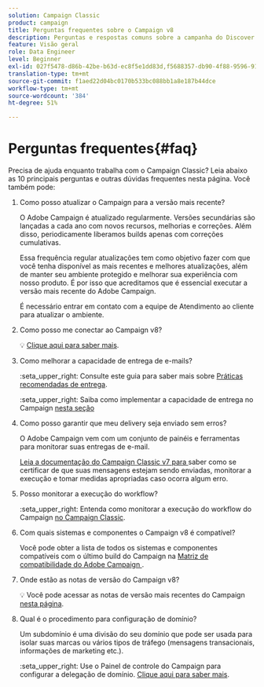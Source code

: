 ```yaml
---
solution: Campaign Classic
product: campaign
title: Perguntas frequentes sobre o Campaign v8
description: Perguntas e respostas comuns sobre a campanha do Discover
feature: Visão geral
role: Data Engineer
level: Beginner
exl-id: 027f5478-d86b-42be-b63d-ec8f5e1dd83d,f5688357-db90-4f88-9596-91e9d0a20d75
translation-type: tm+mt
source-git-commit: f1aed22d04bc0170b533bc088bb1a8e187b44dce
workflow-type: tm+mt
source-wordcount: '384'
ht-degree: 51%

---
```


# Perguntas frequentes{#faq}

Precisa de ajuda enquanto trabalha com o Campaign Classic? Leia abaixo as 10 principais perguntas e outras dúvidas frequentes nesta página. Você também pode:

1. Como posso atualizar o Campaign para a versão mais recente?

   O Adobe Campaign é atualizado regularmente. Versões secundárias são lançadas a cada ano com novos recursos, melhorias e correções. Além disso, periodicamente liberamos builds apenas com correções cumulativas.

   Essa frequência regular atualizações tem como objetivo fazer com que você tenha disponível as mais recentes e melhores atualizações, além de manter seu ambiente protegido e melhorar sua experiência com nosso produto. É por isso que acreditamos que é essencial executar a versão mais recente do Adobe Campaign.

   É necessário entrar em contato com a equipe de Atendimento ao cliente para atualizar o ambiente.

1. Como posso me conectar ao Campaign v8?

   :bulb: [Clique aqui para saber mais](connect.md).

1. Como melhorar a capacidade de entrega de e-mails?

   :seta_upper_right: Consulte este guia para saber mais sobre [Práticas recomendadas de entrega](https://experienceleague.adobe.com/docs/deliverability-learn/deliverability-best-practice-guide/introduction.html?lang=pt-BR).

   :seta_upper_right: Saiba como implementar a capacidade de entrega no Campaign [nesta seção](https://experienceleague.adobe.com/docs/deliverability-learn/deliverability-best-practice-guide/additional-resources/general-resources.html)

1. Como posso garantir que meu delivery seja enviado sem erros?

   O Adobe Campaign vem com um conjunto de painéis e ferramentas para monitorar suas entregas de e-mail.

   [Leia a documentação do Campaign Classic v7 para ](https://experienceleague.adobe.com/docs/campaign-classic/using/sending-messages/monitoring-deliveries/about-delivery-monitoring.html) saber como se certificar de que suas mensagens estejam sendo enviadas, monitorar a execução e tomar medidas apropriadas caso ocorra algum erro.

1. Posso monitorar a execução do workflow?

   :seta_upper_right: Entenda como monitorar a execução do workflow do Campaign [no Campaign Classic](https://experienceleague.adobe.com/docs/campaign-classic/using/automating-with-workflows/executing-a-workflow/starting-a-workflow.html).

1. Com quais sistemas e componentes o Campaign v8 é compatível?

   Você pode obter a lista de todos os sistemas e componentes compatíveis com o último build do Campaign na [Matriz de compatibilidade do Adobe Campaign ](compatibility-matrix.md).

1. Onde estão as notas de versão do Campaign v8?

   :bulb: Você pode acessar as notas de versão mais recentes do Campaign [nesta página](release-notes.md).

1. Qual é o procedimento para configuração de domínio?

   Um subdomínio é uma divisão do seu domínio que pode ser usada para isolar suas marcas ou vários tipos de tráfego (mensagens transacionais, informações de marketing etc.).

   :seta_upper_right: Use o Painel de controle do Campaign para configurar a delegação de domínio. [Clique aqui para saber mais](https://experienceleague.adobe.com/docs/control-panel/using/subdomains-and-certificates/subdomains-branding.html).

